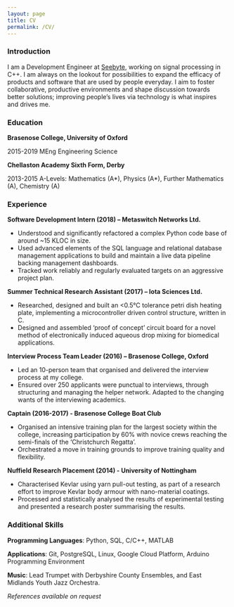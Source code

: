 ```yaml
---
layout: page
title: CV
permalink: /CV/
---
```


### Introduction
I am a Development Engineer at [Seebyte](http://www.seebyte.com), working on signal processing in C++. I am always on the lookout for possibilities to expand the efficacy of products and software that are used by people everyday. I aim to foster collaborative, productive environments and shape discussion towards better solutions; improving people’s lives via technology is what inspires and drives me. 

### Education
**Brasenose College, University of Oxford**

2015-2019   MEng Engineering Science

**Chellaston Academy Sixth Form, Derby**

2013-2015       A-Levels: Mathematics (A\*), Physics (A\*), Further Mathematics (A), Chemistry (A)

### Experience
**Software Development Intern (2018) – Metaswitch Networks Ltd.**
- Understood and significantly refactored a complex Python code base of around ~15 KLOC in size. 
- Used advanced elements of the SQL language and relational database management applications to build and maintain a live data pipeline backing management dashboards.
- Tracked work reliably and regularly evaluated targets on an aggressive project plan.

**Summer Technical Research Assistant (2017) – Iota Sciences Ltd.**
- Researched, designed and built an <0.5°C tolerance petri dish heating plate, implementing a microcontroller driven control structure, written in C.
- Designed and assembled ‘proof of concept’ circuit board for a novel method of electronically induced aqueous drop mixing for biomedical applications.

**Interview Process Team Leader (2016) – Brasenose College, Oxford**
- Led an 10-person team that organised and delivered the interview process at my college.
- Ensured over 250 applicants were punctual to interviews, through structuring and managing the helper network. Adapted to the changing wants of the interviewing academics.

**Captain (2016-2017) - Brasenose College Boat Club**
- Organised an intensive training plan for the largest society within the college, increasing participation by 60% with novice crews reaching the semi-finals of the ‘Christchurch Regatta’.
- Orchestrated a move in training grounds to improve training quality and flexibility.

**Nuffield Research Placement (2014) - University of Nottingham**
- Characterised Kevlar using yarn pull-out testing, as part of a research effort to improve Kevlar body armour with nano-material coatings.
- Processed and statistically analysed the results of experimental testing and presented a research poster summarising the results.

### Additional Skills
**Programming Languages**: Python, SQL, C/C++, MATLAB

**Applications**: Git, PostgreSQL, Linux, Google Cloud Platform, Arduino Programming Environment

**Music**: Lead Trumpet with Derbyshire County Ensembles, and East Midlands Youth Jazz Orchestra.

_References available on request_







